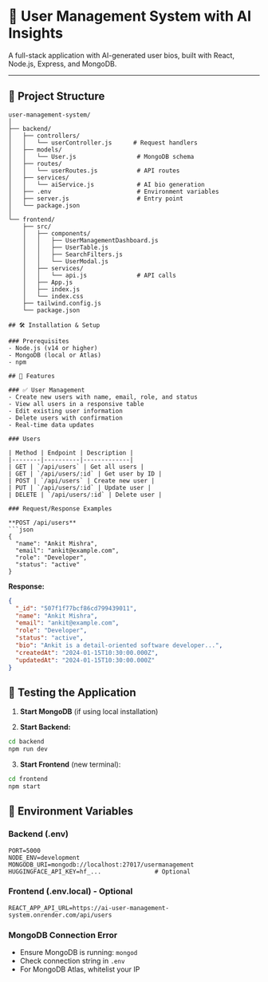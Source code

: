 # 🚀 User Management System with AI Insights

A full-stack application with AI-generated user bios, built with React, Node.js, Express, and MongoDB.

---

## 📁 Project Structure

```
user-management-system/
│
├── backend/
│   ├── controllers/
│   │   └── userController.js      # Request handlers
│   ├── models/
│   │   └── User.js                 # MongoDB schema
│   ├── routes/
│   │   └── userRoutes.js           # API routes
│   ├── services/
│   │   └── aiService.js            # AI bio generation
│   ├── .env                        # Environment variables
│   ├── server.js                   # Entry point
│   └── package.json
│
└── frontend/
    ├── src/
    │   ├── components/
    │   │   ├── UserManagementDashboard.js
    │   │   ├── UserTable.js
    │   │   ├── SearchFilters.js
    │   │   └── UserModal.js
    │   ├── services/
    │   │   └── api.js              # API calls
    │   ├── App.js
    │   ├── index.js
    │   └── index.css
    ├── tailwind.config.js
    └── package.json

## 🛠️ Installation & Setup

### Prerequisites
- Node.js (v14 or higher)
- MongoDB (local or Atlas)
- npm

## 🎯 Features

### ✅ User Management
- Create new users with name, email, role, and status
- View all users in a responsive table
- Edit existing user information
- Delete users with confirmation
- Real-time data updates

### Users

| Method | Endpoint | Description |
|--------|----------|-------------|
| GET | `/api/users` | Get all users |
| GET | `/api/users/:id` | Get user by ID |
| POST | `/api/users` | Create new user |
| PUT | `/api/users/:id` | Update user |
| DELETE | `/api/users/:id` | Delete user |

### Request/Response Examples

**POST /api/users**
```json
{
  "name": "Ankit Mishra",
  "email": "ankit@example.com",
  "role": "Developer",
  "status": "active"
}
```

**Response:**
```json
{
  "_id": "507f1f77bcf86cd799439011",
  "name": "Ankit Mishra",
  "email": "ankit@example.com",
  "role": "Developer",
  "status": "active",
  "bio": "Ankit is a detail-oriented software developer...",
  "createdAt": "2024-01-15T10:30:00.000Z",
  "updatedAt": "2024-01-15T10:30:00.000Z"
}
```

## 🧪 Testing the Application

1. **Start MongoDB** (if using local installation)

2. **Start Backend:**
```bash
cd backend
npm run dev
```

3. **Start Frontend** (new terminal):
```bash
cd frontend
npm start
```

## 🔧 Environment Variables

### Backend (.env)
```env
PORT=5000
NODE_ENV=development
MONGODB_URI=mongodb://localhost:27017/usermanagement
HUGGINGFACE_API_KEY=hf_...               # Optional
```

### Frontend (.env.local) - Optional
```env
REACT_APP_API_URL=https://ai-user-management-system.onrender.com/api/users
````

### MongoDB Connection Error
- Ensure MongoDB is running: `mongod`
- Check connection string in `.env`
- For MongoDB Atlas, whitelist your IP
